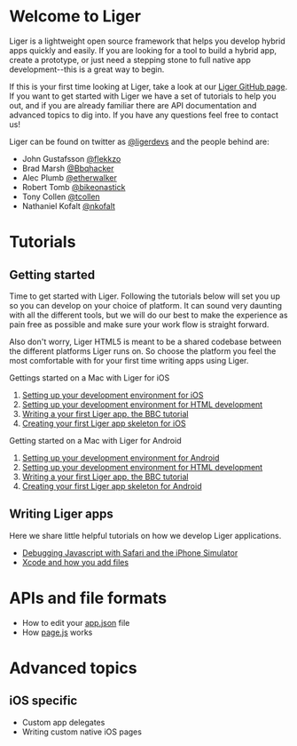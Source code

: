 # Welcome to Liger

Liger is a lightweight open source framework that helps you develop hybrid apps quickly and easily. If you are looking for a tool to build a hybrid app, create a prototype, or just need a stepping stone to full native app development--this is a great way to begin.

If this is your first time looking at Liger, take a look at our [Liger GitHub page](http://reachlocal.github.io/liger/). If you want to get started with Liger we have a set of tutorials to help you out, and if you are already familiar there are API documentation and advanced topics to dig into. If you have any questions feel free to contact us!

Liger can be found on twitter as [@ligerdevs](https://twitter.com/ligerdevs) and the people behind are:

* John Gustafsson [@flekkzo](https://twitter.com/flekkzo)
* Brad Marsh [@Bbqhacker](https://twitter.com/Bbqhacker)
* Alec Plumb [@etherwalker](https://twitter.com/etherwalker)
* Robert Tomb [@bikeonastick](https://twitter.com/bikeonastick)
* Tony Collen [@tcollen](https://twitter.com/tcollen)
* Nathaniel Kofalt [@nkofalt](https://twitter.com/nkofalt)

# Tutorials
## Getting started

Time to get started with Liger. Following the tutorials below will set you up so you can develop on your choice of platform. It can sound very daunting with all the different tools, but we will do our best to make the experience as pain free as possible and make sure your work flow is straight forward.

Also don't worry, Liger HTML5 is meant to be a shared codebase between the different platforms Liger runs on. So choose the platform you feel the most comfortable with for your first time writing apps using Liger.

Gettings started on a Mac with Liger for iOS

1. [Setting up your development environment for iOS](tutorials/1-getting-started-mac-ios.md)
1. [Setting up your development environment for HTML development](tutorials/2-getting-started-html.md)
1. [Writing a your first Liger app, the BBC tutorial](tutorials/3-liger-app-tutorial.md)
1. [Creating your first Liger app skeleton for iOS](tutorials/4-ios-skeleton.md)

Getting started on a Mac with Liger for Android

1. [Setting up your development environment for Android](tutorials/1-getting-started-mac-android.md)
1. [Setting up your development environment for HTML development](tutorials/2-getting-started-html.md)
1. [Writing a your first Liger app, the BBC tutorial](tutorials/3-liger-app-tutorial.md)
1. [Creating your first Liger app skeleton for Android](tutorials/4-android-skeleton.md)

## Writing Liger apps

Here we share little helpful tutorials on how we develop Liger applications.

* [Debugging Javascript with Safari and the iPhone Simulator](ios/debug-js.md)
* [Xcode and how you add files](ios/xcode.md)

# APIs and file formats

* How to edit your [app.json](api/app.json.md) file
* How [page.js](api/page.js.md) works

# Advanced topics

## iOS specific

* Custom app delegates
* Writing custom native iOS pages